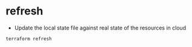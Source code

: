 # refresh

- Update the local state file against real state of the resources in cloud

```shell
terraform refresh
```

